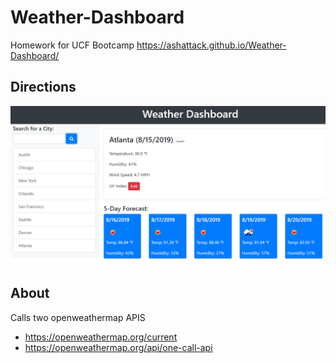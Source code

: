 # Weather-Dashboard
Homework for UCF Bootcamp
https://ashattack.github.io/Weather-Dashboard/


## Directions 

![gif](06-server-side-apis-homework-demo.png)

## About

Calls two openweathermap APIS
- https://openweathermap.org/current
- https://openweathermap.org/api/one-call-api
